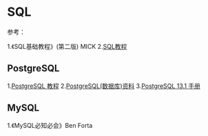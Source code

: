 # SQL

参考：

1.《SQL基础教程》(第二版) MICK
2.[SQL教程](https://www.liaoxuefeng.com/wiki/1177760294764384)

## PostgreSQL

1.[PostgreSQL 教程](https://www.runoob.com/postgresql/postgresql-tutorial.html)
2.[PostgreSQL(数据库)资料](https://github.com/ty4z2008/Qix/blob/master/pg.md)
3.[PostgreSQL 13.1 手册](http://www.postgres.cn/docs/13/index.html)

## MySQL

1.《MySQL必知必会》Ben Forta
